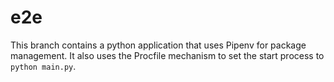 # e2e

This branch contains a python application that uses Pipenv for package management. It also uses the Procfile
mechanism to set the start process to `python main.py`.
